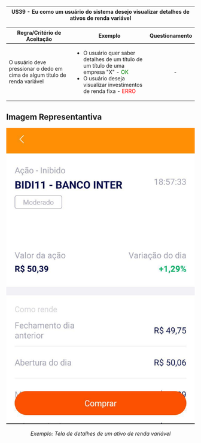 <table>
    <thead>
        <tr>
            <th colspan="2" rowspan="2"> US39 - Eu como um usuário do sistema desejo visualizar detalhes de ativos de renda variável</th>
        </tr>        
    </thead>
</table>

<table>
    <thead>
        <tr>
            <th>Regra/Critério de Aceitação</th>
            <th>Exemplo</th>
            <th>Questionamento</th>
        </tr>        
    </thead>
    <tbody>
        <tr>
            <td>O usuário deve pressionar o dedo em cima de algum título de renda variável</td>
            <td>
                <ul>
                    <li>O usuário quer saber detalhes de um título de um título de uma empresa "X" - <span style="color:green">OK</span></li>
                    <li>O usuário deseja visualizar investimentos de renda fixa - <span style="color:red">ERRO</span></li>
                </ul>
            </td>
            <td>
                <ul>
                    <p align="center">-</p>
                </ul>
            </td>
        </tr>
    </tbody>
</table>

## **Imagem Representantiva**
![US01](../../../img/rv_info.jpg)
<p align="center"><i>Exemplo: Tela de detalhes de um ativo de renda variável</i></p>